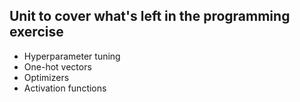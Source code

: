 ## Unit to cover what's left in the programming exercise

* Hyperparameter tuning
* One-hot vectors
* Optimizers
* Activation functions
